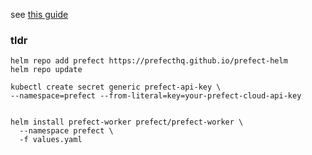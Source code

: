 see [this guide](https://docs-3.prefect.io/3.0/deploy/infrastructure-examples/kubernetes#deploy-a-worker-using-helm)

### tldr

```
helm repo add prefect https://prefecthq.github.io/prefect-helm
helm repo update

kubectl create secret generic prefect-api-key \
--namespace=prefect --from-literal=key=your-prefect-cloud-api-key


helm install prefect-worker prefect/prefect-worker \
  --namespace prefect \
  -f values.yaml
```
